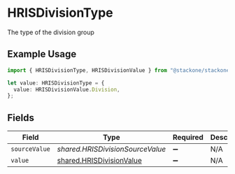 # HRISDivisionType

The type of the division group

## Example Usage

```typescript
import { HRISDivisionType, HRISDivisionValue } from "@stackone/stackone-client-ts/sdk/models/shared";

let value: HRISDivisionType = {
  value: HRISDivisionValue.Division,
};
```

## Fields

| Field                                                                       | Type                                                                        | Required                                                                    | Description                                                                 | Example                                                                     |
| --------------------------------------------------------------------------- | --------------------------------------------------------------------------- | --------------------------------------------------------------------------- | --------------------------------------------------------------------------- | --------------------------------------------------------------------------- |
| `sourceValue`                                                               | *shared.HRISDivisionSourceValue*                                            | :heavy_minus_sign:                                                          | N/A                                                                         |                                                                             |
| `value`                                                                     | [shared.HRISDivisionValue](../../../sdk/models/shared/hrisdivisionvalue.md) | :heavy_minus_sign:                                                          | N/A                                                                         | division                                                                    |